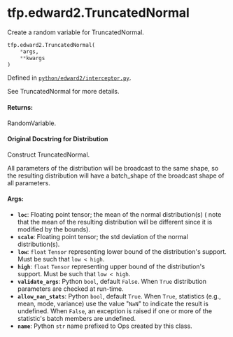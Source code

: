 <div itemscope itemtype="http://developers.google.com/ReferenceObject">
<meta itemprop="name" content="tfp.edward2.TruncatedNormal" />
<meta itemprop="path" content="Stable" />
</div>

# tfp.edward2.TruncatedNormal

Create a random variable for TruncatedNormal.

``` python
tfp.edward2.TruncatedNormal(
    *args,
    **kwargs
)
```



Defined in [`python/edward2/interceptor.py`](https://github.com/tensorflow/probability/tree/master/tensorflow_probability/python/edward2/interceptor.py).

<!-- Placeholder for "Used in" -->

See TruncatedNormal for more details.

#### Returns:

  RandomVariable.

#### Original Docstring for Distribution

Construct TruncatedNormal.

All parameters of the distribution will be broadcast to the same shape,
so the resulting distribution will have a batch_shape of the broadcast
shape of all parameters.


#### Args:

* <b>`loc`</b>: Floating point tensor; the mean of the normal distribution(s) (
  note that the mean of the resulting distribution will be different
  since it is modified by the bounds).
* <b>`scale`</b>: Floating point tensor; the std deviation of the normal
  distribution(s).
* <b>`low`</b>: `float` `Tensor` representing lower bound of the distribution's
  support. Must be such that `low < high`.
* <b>`high`</b>: `float` `Tensor` representing upper bound of the distribution's
  support. Must be such that `low < high`.
* <b>`validate_args`</b>: Python `bool`, default `False`. When `True` distribution
  parameters are checked at run-time.
* <b>`allow_nan_stats`</b>: Python `bool`, default `True`. When `True`,
  statistics (e.g., mean, mode, variance) use the value "`NaN`" to
  indicate the result is undefined. When `False`, an exception is raised
  if one or more of the statistic's batch members are undefined.
* <b>`name`</b>: Python `str` name prefixed to Ops created by this class.